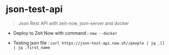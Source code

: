 # json-test-api

> Json Rest API with zeit-now, json-server and docker

* Deploy to Zeit Now with command : `now --docker`

* Testing json file : `curl https://json-test-api.now.sh//people | jq .[] | jq .first_name`
